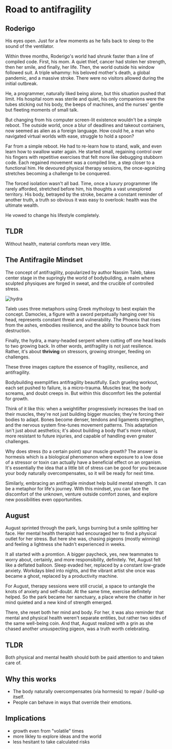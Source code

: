 
# Road to antifragility
## Roderigo
His eyes open. Just for a few moments as he falls back to sleep to the sound of the ventilator. 

Within three months, Roderigo's world had shrunk faster than a line of compiled code. First, his mom. A quiet thief, cancer had stolen her strength, then her smile, and finally, her life. Then, the world outside his window followed suit. A triple whammy: his beloved mother's death, a global pandemic, and a massive stroke. There were no visitors allowed during the initial outbreak. 

He, a programmer, naturally liked being alone, but this situation pushed that limit. His hospital room was sterile and quiet, his only companions were the tubes sticking out his body, the beeps of machines, and the nurses' gentle but fleeting moments of small talk. 

But changing from his computer screen-lit existence wouldn't be a simple reboot. The outside world, once a blur of deadlines and takeout containers, now seemed as alien as a foreign language. How could he, a man who navigated virtual worlds with ease, struggle to hold a spoon?

Far from a simple reboot. He had to re-learn how to stand, walk, and even learn how to swallow water again. He started small, regaining control over his fingers with repetitive exercises that felt more like debugging stubborn code. Each regained movement was a compiled line, a step closer to a functional him. He devoured physical therapy sessions, the once-agonizing stretches becoming a challenge to be conquered. 

The forced isolation wasn't all bad. Time, once a luxury programmer life rarely afforded, stretched before him, his thoughts a vast unexplored territory. His body, betrayed by the stroke, became a constant reminder of another truth, a truth so obvious it was easy to overlook: health was the ultimate wealth. 

He vowed to change his lifestyle completely.



## TLDR
Without health, material comforts mean very little. 


## The Antifragile Mindset 

The concept of antifragility, popularized by author Nassim Taleb, takes center stage in the supringly the world of bodybuilding, a realm where sculpted physiques are forged  in sweat, and the crucible of controlled stress. 

![hydra](https://pebreo.github.io/IMG_0755.jpeg)

Taleb uses three metaphors using Greek mythology to best explain the concept.  Damocles, a figure with a sword perpetually hanging over his head, represents constant threat and vulnerability. The Phoenix that rises from the ashes, embodies resilience, and the ability to bounce back from destruction.  

Finally, the hydra, a many-headed serpent where cutting off one head leads to two growing back. In other words, antifragility is not just resilience. Rather, it's about **thriving** on stressors, growing stronger, feeding on challenges.

These  three images capture the essence of fragility, resilience, and antifragility. 


Bodybuilding exemplifies antifragility beautifully. Each grueling workout, each set pushed to failure, is a micro-trauma. Muscles tear, the body screams, and doubt creeps in. But within this discomfort lies the potential for growth. 

Think of it like this: when a weightlifter progressively increases the load on their muscles, they're not just building bigger muscles; they're forcing their bodies to adapt. Bones become denser, tendons and ligaments strengthen, and the nervous system fine-tunes movement patterns. This adaptation isn't just about aesthetics; it's about building a body that's more robust, more resistant to future injuries, and capable of handling even greater challenges. 

Why does stress (to a certain point) spur muscle growth? The answer is hormesis which is a biological phenomenon where exposure to a low dose of a stressor or toxin can actually have a beneficial effect on an organism. It's essentially the idea that a little bit of stress can be good for you because your body naturally overcompensates, so it will be ready for next time.

Similarly, embracing an antifragile mindset help build mental strength. It can be a metaphor for life's journey. With this mindset, you can face the discomfort of the unknown, venture outside comfort zones, and explore new possibilities even opportunities.


## August
August sprinted through the park, lungs burning but a smile splitting her face. Her mental health therapist had encouraged her to find a physical outlet for her stress. But here she was, chasing pigeons (mostly winning) and feeling a lightness she hadn't experienced in weeks. 

It all started with a promtion. A bigger paycheck, yes, new teammates to worry about, certainly, and more responsibility, definitely. Yet, August felt like a deflated balloon. Sleep evaded her, replaced by a constant low-grade anxiety. Workdays bled into nights, and the vibrant artist she once was became a ghost, replaced by a productivity machine. 

For August, therapy sessions were still crucial, a space to untangle the knots of anxiety and self-doubt. At the same time, exercise definitely helped.  So the park became her sanctuary, a place where the chatter in her mind quieted and a new kind of strength emerged. 

There, she reset both her mind and body. For her, it was also reminder that mental and physical health weren't separate entities, but rather two sides of the same well-being coin. And that, August realized with a grin as she chased another unsuspecting pigeon, was a truth worth celebrating. 

## TLDR
Both physical and mental health should both be paid attention to and taken care of.

## Why this works
- The body naturally overcompensates (via  hormesis) to repair / build-up itself.
- People can behave in ways that override their emotions.

## Implications
- growth even from "volatile" times
- more likley to explore ideas and the world
- less hesitant to take calculated risks
